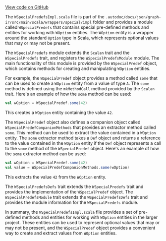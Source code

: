 [View code on GitHub](sigmastate-interpreterhttps://github.com/ScorexFoundation/sigmastate-interpreter/.autodoc/docs/json/graph-ir/src/main/scala/wrappers/special/impl)

The `WSpecialPredefsImpl.scala` file is part of the `.autodoc/docs/json/graph-ir/src/main/scala/wrappers/special/impl` folder and provides a module called `WSpecialPredefs` that contains special pre-defined methods and entities for working with `WOption` entities. The `WOption` entity is a wrapper around the standard `Option` type in Scala, which represents optional values that may or may not be present.

The `WSpecialPredefs` module extends the `Scalan` trait and the `WSpecialPredefs` trait, and registers the `WSpecialPredefsModule` module. The main functionality of this module is provided by the `WSpecialPredef` object, which contains methods for creating and manipulating `WOption` entities.

For example, the `WSpecialPredef` object provides a method called `some` that can be used to create a `WOption` entity from a value of type `A`. The `some` method is defined using the `mkMethodCall` method provided by the `Scalan` trait. Here's an example of how the `some` method can be used:

```scala
val wOption = WSpecialPredef.some(42)
```

This creates a `WOption` entity containing the value `42`.

The `WSpecialPredef` object also defines a companion object called `WSpecialPredefCompanionMethods` that provides an extractor method called `some`. This method can be used to extract the value contained in a `WOption` entity. The `some` extractor method takes a `Def` object and returns a reference to the value contained in the `WOption` entity if the `Def` object represents a call to the `some` method of the `WSpecialPredef` object. Here's an example of how the `some` extractor method can be used:

```scala
val wOption = WSpecialPredef.some(42)
val value = WSpecialPredefCompanionMethods.some(wOption)
```

This extracts the value `42` from the `WOption` entity.

The `WSpecialPredefsDefs` trait extends the `WSpecialPredefs` trait and provides the implementation of the `WSpecialPredef` object. The `WSpecialPredefsModule` trait extends the `WSpecialPredefsDefs` trait and provides the module information for the `WSpecialPredefs` module.

In summary, the `WSpecialPredefsImpl.scala` file provides a set of pre-defined methods and entities for working with `WOption` entities in the larger project. These entities can be used to represent optional values that may or may not be present, and the `WSpecialPredef` object provides a convenient way to create and extract values from `WOption` entities.
